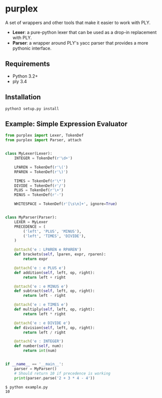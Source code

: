 # purplex

A set of wrappers and other tools that make it easier to work with PLY.

  * **Lexer**: a pure-python lexer that can be used as a drop-in replacement with PLY.
  * **Parser**: a wrapper around PLY's yacc parser that provides a more pythonic interface.

## Requirements

  * Python 3.2+
  * ply 3.4

## Installation

`python3 setup.py install`

## Example: Simple Expression Evaluator

```python
from purplex import Lexer, TokenDef
from purplex import Parser, attach


class MyLexer(Lexer):
    INTEGER = TokenDef(r'\d+')

    LPAREN = TokenDef(r'\(')
    RPAREN = TokenDef(r'\)')

    TIMES = TokenDef(r'\*')
    DIVIDE = TokenDef(r'/')
    PLUS = TokenDef(r'\+')
    MINUS = TokenDef(r'-')

    WHITESPACE = TokenDef(r'[\s\n]+', ignore=True)


class MyParser(Parser):
    LEXER = MyLexer
    PRECEDENCE = (
        ('left', 'PLUS', 'MINUS'),
        ('left', 'TIMES', 'DIVIDE'),
    )

    @attach('e : LPAREN e RPAREN')
    def brackets(self, lparen, expr, rparen):
        return expr

    @attach('e : e PLUS e')
    def addition(self, left, op, right):
        return left + right

    @attach('e : e MINUS e')
    def subtract(self, left, op, right):
        return left - right

    @attach('e : e TIMES e')
    def multiply(self, left, op, right):
        return left * right

    @attach('e : e DIVIDE e')
    def division(self, left, op, right):
        return left / right

    @attach('e : INTEGER')
    def number(self, num):
        return int(num)


if __name__ == '__main__':
    parser = MyParser()
    # Should return 10 if precedence is working
    print(parser.parse('2 + 3 * 4 - 4'))
```

```bash
$ python example.py
10
```
